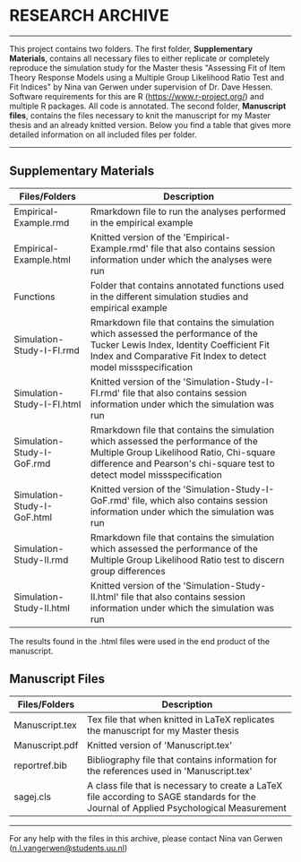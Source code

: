 # RESEARCH ARCHIVE

---

This project contains two folders. The first folder, **Supplementary Materials**, contains all necessary files to either replicate or completely reproduce 
the simulation study for the Master thesis "Assessing Fit of Item Theory Response Models using a Multiple Group Likelihood Ratio Test and Fit Indices" 
by Nina van Gerwen under supervision of Dr. Dave Hessen. Software requirements for this are R (https://www.r-project.org/) and multiple R packages. All code
is annotated. The second folder, **Manuscript files**, contains the files necessary to knit the manuscript for my Master thesis and an already knitted version.
Below you find a table that gives more detailed information on all included files per folder.

---

## Supplementary Materials

| Files/Folders 		| Description	|
| ----------------------------- | ------------- |
|Empirical-Example.rmd 		|Rmarkdown file to run the analyses performed in the empirical example|
|Empirical-Example.html		|Knitted version of the 'Empirical-Example.rmd' file that also contains session information under which the analyses were run|
|Functions			|Folder that contains annotated functions used in the different simulation studies and empirical example|
|Simulation-Study-I-FI.rmd	|Rmarkdown file that contains the simulation which assessed the performance of the Tucker Lewis Index, Identity Coefficient Fit Index and Comparative Fit Index to detect model missspecification|
|Simulation-Study-I-FI.html	|Knitted version of the 'Simulation-Study-I-FI.rmd' file that also contains session information under which the simulation was run|
|Simulation-Study-I-GoF.rmd	|Rmarkdown file that contains the simulation which assessed the performance of the Multiple Group Likelihood Ratio, Chi-square difference and Pearson's chi-square test to detect model missspecification|
|Simulation-Study-I-GoF.html	|Knitted version of the 'Simulation-Study-I-GoF.rmd' file, which also contains session information under which the simulation was run|
|Simulation-Study-II.rmd	|Rmarkdown file that contains the simulation which assessed the performance of the Multiple Group Likelihood Ratio test to discern group differences|
|Simulation-Study-II.html	|Knitted version of the 'Simulation-Study-II.html' file that also contains session information under which the simulation was run|

The results found in the .html files were used in the end product of the manuscript.

## Manuscript Files

| Files/Folders 	| Description	|
| --------------------- | ------------- |
|Manuscript.tex		|Tex file that when knitted in LaTeX replicates the manuscript for my Master thesis|
|Manuscript.pdf		|Knitted version of 'Manuscript.tex'|
|reportref.bib		|Bibliography file that contains information for the references used in 'Manuscript.tex'|
|sagej.cls		|A class file that is necessary to create a LaTeX file according to SAGE standards for the Journal of Applied Psychological Measurement|

---

For any help with the files in this archive, please contact Nina van Gerwen (n.l.vangerwen@students.uu.nl)
